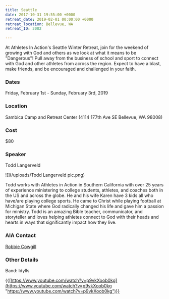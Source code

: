 ```yaml
---
title: Seattle
date: 2017-10-31 19:55:00 +0000
retreat_date: 2019-02-01 00:00:00 +0000
retreat_location: Bellevue, WA
retreat_ID: 2002

---
```

At Athletes In Action's Seattle Winter Retreat, join for the weekend of growing with God and others as we look at what it means to be "Dangerous"! Pull away from the business of school and sport to connect with God and other athletes from across the region. Expect to have a blast, make friends, and be encouraged and challenged in your faith.

### Dates

Friday, February 1st -  Sunday, February 3rd, 2019

### Location

Sambica Camp and Retreat Center (4114 177th Ave SE Bellevue, WA 98008)

### Cost

$80

### Speaker

Todd Langerveld

![](/uploads/Todd Langerveld pic.png)

Todd works with Athletes in Action in Southern California with over 25 years of experience ministering to college students, athletes, and coaches both in the US and across the globe. He and his wife Karen have 3 kids all who have/are playing college sports. He came to Christ while playing football at Michigan State where God radically changed his life and gave him a passion for ministry. Todd is an amazing Bible teacher, communicator, and storyteller and loves helping athletes connect to God with their heads and hearts in ways that significantly impact how they live.

### AIA Contact

[Robbie Cowgill](robert.cowgill@athletesinaction.org "Robbie Cowgill")

### Other Details

Band: Idylls

{{[https://www.youtube.com/watch?v=p9vkXoob0kg](https://www.youtube.com/watch?v=p9vkXoob0kg "https://www.youtube.com/watch?v=p9vkXoob0kg")}}